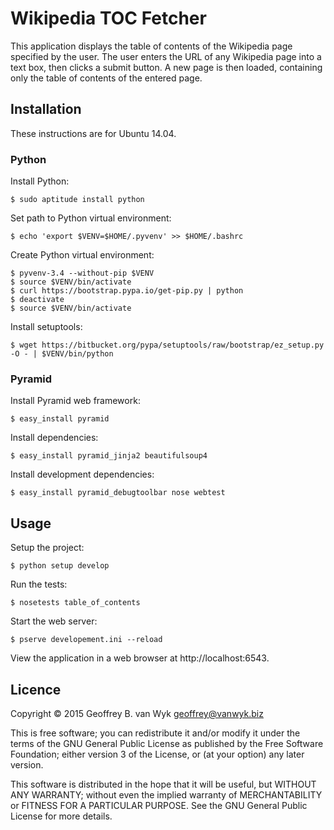 # Wikipedia TOC Fetcher
This application displays the table of contents of the Wikipedia page specified by the user. The user enters the URL of any Wikipedia page into a text box, then clicks a submit button. A new page is then loaded, containing only the table of contents of the entered page.

## Installation
These instructions are for Ubuntu 14.04.

### Python
Install Python:

    $ sudo aptitude install python

Set path to Python virtual environment:

    $ echo 'export $VENV=$HOME/.pyvenv' >> $HOME/.bashrc

Create Python virtual environment:

    $ pyvenv-3.4 --without-pip $VENV
    $ source $VENV/bin/activate
    $ curl https://bootstrap.pypa.io/get-pip.py | python
    $ deactivate
    $ source $VENV/bin/activate

Install setuptools:

    $ wget https://bitbucket.org/pypa/setuptools/raw/bootstrap/ez_setup.py -O - | $VENV/bin/python

### Pyramid
Install Pyramid web framework:

    $ easy_install pyramid

Install dependencies:

    $ easy_install pyramid_jinja2 beautifulsoup4

Install development dependencies:

    $ easy_install pyramid_debugtoolbar nose webtest  

## Usage
Setup the project:

    $ python setup develop

Run the tests:

    $ nosetests table_of_contents

Start the web server:

    $ pserve developement.ini --reload 

View the application in a web browser at http://localhost:6543.

## Licence
Copyright © 2015 Geoffrey B. van Wyk <geoffrey@vanwyk.biz>

This is free software; you can redistribute it and/or modify it under the terms of the GNU General Public License as published by the Free Software Foundation; either version 3 of the License, or (at your option) any later version.

This software is distributed in the hope that it will be useful, but WITHOUT ANY WARRANTY; without even the implied warranty of MERCHANTABILITY or FITNESS FOR A PARTICULAR PURPOSE. See the GNU General Public License for more details.
